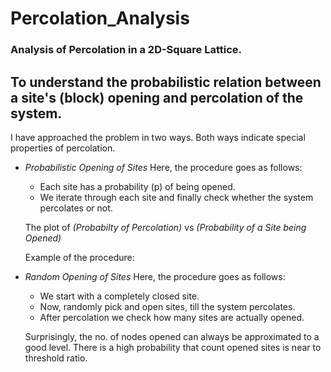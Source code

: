 # Percolation_Analysis
### Analysis of Percolation in a 2D-Square Lattice.
## To understand the probabilistic relation between a site's (block) opening and percolation of the system.

I have approached the problem in two ways. Both ways indicate special properties of percolation.

- *Probabilistic Opening of Sites*
    Here, the procedure goes as follows:
    - Each site has a probability (p) of being opened.
    - We iterate through each site and finally check whether the system percolates or not.

    The plot of *(Probabilty of Percolation)* vs *(Probability of a Site being Opened)*

    Example of the procedure:



- *Random Opening of Sites*
    Here, the procedure goes as follows:
    - We start with a completely closed site.
    - Now, randomly pick and open sites, till the system percolates.
    - After percolation we check how many sites are actually opened.

    Surprisingly, the no. of nodes opened can always be approximated to a good level.
    There is a high probability that count opened sites is near to threshold ratio.
